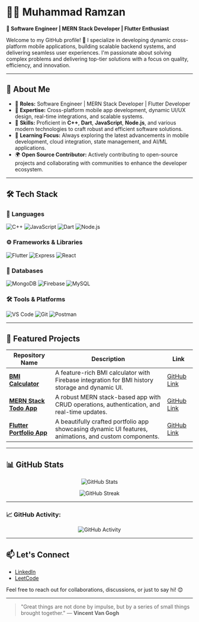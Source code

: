 # 👨‍💻 Muhammad Ramzan  
**🎯 Software Engineer | MERN Stack Developer | Flutter Enthusiast**

Welcome to my GitHub profile! 🚀 I specialize in developing dynamic cross-platform mobile applications, building scalable backend systems, and delivering seamless user experiences. I'm passionate about solving complex problems and delivering top-tier solutions with a focus on quality, efficiency, and innovation.

---

## 🧐 **About Me**  
- 💼 **Roles:** Software Engineer | MERN Stack Developer | Flutter Developer  
- 🎨 **Expertise:** Cross-platform mobile app development, dynamic UI/UX design, real-time integrations, and scalable systems.  
- 🔧 **Skills:** Proficient in **C++**, **Dart**, **JavaScript**, **Node.js**, and various modern technologies to craft robust and efficient software solutions.  
- 🌱 **Learning Focus:** Always exploring the latest advancements in mobile development, cloud integration, state management, and AI/ML applications.  
- 🌍 **Open Source Contributor:** Actively contributing to open-source projects and collaborating with communities to enhance the developer ecosystem.  

---

## 🛠️ **Tech Stack**

### 🚀 **Languages**
![C++](https://img.shields.io/badge/-C++-00599C?style=for-the-badge&logo=cplusplus&logoColor=white)
![JavaScript](https://img.shields.io/badge/-JavaScript-F7DF1E?style=for-the-badge&logo=javascript&logoColor=black)
![Dart](https://img.shields.io/badge/-Dart-0175C2?style=for-the-badge&logo=dart&logoColor=white)
![Node.js](https://img.shields.io/badge/-Node.js-339933?style=for-the-badge&logo=nodedotjs&logoColor=white)

### ⚙️ **Frameworks & Libraries**
![Flutter](https://img.shields.io/badge/-Flutter-02569B?style=for-the-badge&logo=flutter&logoColor=white)
![Express](https://img.shields.io/badge/-Express.js-000000?style=for-the-badge&logo=express&logoColor=white)
![React](https://img.shields.io/badge/-React-61DAFB?style=for-the-badge&logo=react&logoColor=black)

### 📂 **Databases**
![MongoDB](https://img.shields.io/badge/-MongoDB-47A248?style=for-the-badge&logo=mongodb&logoColor=white)
![Firebase](https://img.shields.io/badge/-Firebase-FFCA28?style=for-the-badge&logo=firebase&logoColor=black)
![MySQL](https://img.shields.io/badge/-MySQL-4479A1?style=for-the-badge&logo=mysql&logoColor=white)

### 🛠️ **Tools & Platforms**
![VS Code](https://img.shields.io/badge/-VSCode-007ACC?style=for-the-badge&logo=visual-studio-code)
![Git](https://img.shields.io/badge/-Git-F05032?style=for-the-badge&logo=git&logoColor=white)
![Postman](https://img.shields.io/badge/-Postman-FF6C37?style=for-the-badge&logo=postman&logoColor=white)

---

## 🚀 **Featured Projects**

| **Repository Name**            | **Description**                                      | **Link** |
|---------------------------------|------------------------------------------------------|----------|
| **[BMI Calculator](#)**         | A feature-rich BMI calculator with Firebase integration for BMI history storage and dynamic UI. | [GitHub Link](#) |
| **[MERN Stack Todo App](#)**    | A robust MERN stack-based app with CRUD operations, authentication, and real-time updates. | [GitHub Link](#) |
| **[Flutter Portfolio App](#)**  | A beautifully crafted portfolio app showcasing dynamic UI features, animations, and custom components. | [GitHub Link](#) |

---

## 📊 **GitHub Stats**
<p align="center">
  <img src="https://github-readme-stats.vercel.app/api?username=muhammad-ramzan&show_icons=true&theme=dark" alt="GitHub Stats">
</p>

<p align="center">
  <img src="https://github-readme-streak-stats.herokuapp.com/?user=muhammad-ramzan&theme=dark" alt="GitHub Streak">
</p>

---

### 📈 **GitHub Activity:**
<p align="center">
  <img src="https://github-readme-activity-graph.vercel.app/graph?username=muhammad-ramzan&theme=react&hide_border=true" alt="GitHub Activity">
</p>

---

## 📫 **Let's Connect**
- [LinkedIn](https://www.linkedin.com/in/muhammad-ramzan-aa15a2300/)  
- [LeetCode](https://leetcode.com/u/9kCWotUGkX/)

Feel free to reach out for collaborations, discussions, or just to say hi! 😊

---

> "Great things are not done by impulse, but by a series of small things brought together." — **Vincent Van Gogh**
